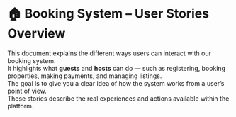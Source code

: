 # 🏠 Booking System – User Stories Overview

This document explains the different ways users can interact with our booking system.  
It highlights what **guests** and **hosts** can do — such as registering, booking properties, making payments, and managing listings.  
The goal is to give you a clear idea of how the system works from a user’s point of view.  
These stories describe the real experiences and actions available within the platform.
